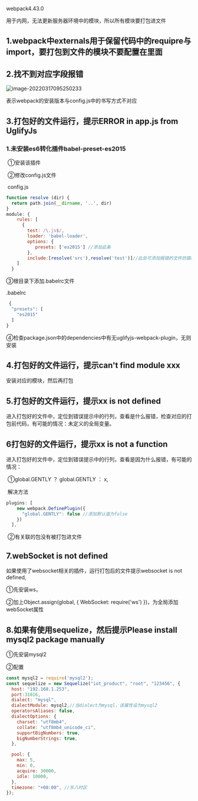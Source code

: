 

webpack4.43.0

用于内网，无法更新服务器环境中的模块，所以所有模块要打包进文件

## 1.webpack中externals用于保留代码中的requipre与import，要打包到文件的模块不要配置在里面

## 2.找不到对应字段报错

![image-20220317095250233](C:\Users\zfz\AppData\Roaming\Typora\typora-user-images\image-20220317095250233.png)

表示webpack的安装版本与config.js中的书写方式不对应

##  3.打包好的文件运行，提示ERROR in app.js from UglifyJs

###      1.未安装es6转化插件babel-preset-es2015

​		①安装该插件

​		②修改config.js文件

​		config.js

```js
function resolve (dir) {
  return path.join(__dirname, '..', dir)
}
module: {
    rules: [
      {
        test: /\.js$/,
        loader: 'babel-loader',
        options: {
           presets: ['es2015'] //添加此条
        },
        include:[resolve('src'),resolve('test')]//此处可添加报错的文件的路径
    ]
  }
```

③根目录下添加.babelrc文件

 .babelrc

```js
 {
  "presets": [
    "es2015"
  ]
}
```

④检查package.json中的dependencies中有无uglifyjs-webpack-plugin，无则安装

## 4.打包好的文件运行，提示can't find module xxx

安装对应的模块，然后再打包

## 5.打包好的文件运行，提示xx is not defined

进入打包好的文件中，定位到错误提示中的行列，查看是什么报错，检查对应的打包前代码，有可能的情况：未定义的全局变量。

## 6打包好的文件运行，提示xx is not a function

进入打包好的文件中，定位到错误提示中的行列，查看是因为什么报错，有可能的情况：

​    ①global.GENTLY ？ global.GENTLY ： x,

​		解决方法

```js
plugins: [
    new webpack.DefinePlugin({
      "global.GENTLY": false //添加默认值为false
    })
  ],
```

​	②有关联的包没有被打包进文件

## 7.webSocket is not defined

如果使用了websocket相关的插件，运行打包后的文件提示websocket is not defined,

①先安装ws，

②加上Object.assign(global, { WebSocket: require('ws') })，为全局添加webSocket属性

## 8.如果有使用sequelize，然后提示Please install mysql2 package manually

①先安装mysql2

②配置

```js
const mysql2 = require('mysql2');
const sequelize = new Sequelize("iot_product", "root", "123456", {
  host: "192.168.1.253",
  port:31016,
  dialect: "mysql",
  dialectModule: mysql2,//当dialect为mysql，该属性设为mysql2
  operatorsAliases: false,
  dialectOptions: {
    charset: "utf8mb4",
    collate: "utf8mb4_unicode_ci",
    supportBigNumbers: true,
    bigNumberStrings: true,
  },

  pool: {
    max: 5,
    min: 0,
    acquire: 30000,
    idle: 10000,
  },
  timezone: "+08:00", //东八时区
});
```

